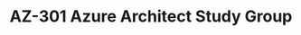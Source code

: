 ---
state: Virtual
region: Virtual
title: AZ-301 Azure Architect Study Group
event_url: https://msuspartners.eventbuilder.com/AZ-301
start_date: 2020-03-25
end_date: 2020-05-13
cost: Free
topics: [ azure, certification ]
---
